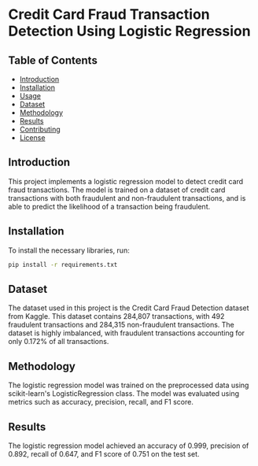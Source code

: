 # Credit Card Fraud Transaction Detection Using Logistic Regression

## Table of Contents

- [Introduction](#introduction)
- [Installation](#installation)
- [Usage](#usage)
- [Dataset](#dataset)
- [Methodology](#methodology)
- [Results](#results)
- [Contributing](#contributing)
- [License](#license)

## Introduction

This project implements a logistic regression model to detect credit card fraud transactions. The model is trained on a dataset of credit card transactions with both fraudulent and non-fraudulent transactions, and is able to predict the likelihood of a transaction being fraudulent.

## Installation

To install the necessary libraries, run:

```bash
pip install -r requirements.txt 
```

## Dataset
The dataset used in this project is the Credit Card Fraud Detection dataset from Kaggle. This dataset contains 284,807 transactions, with 492 fraudulent transactions and 284,315 non-fraudulent transactions. The dataset is highly imbalanced, with fraudulent transactions accounting for only 0.172% of all transactions.

## Methodology
The logistic regression model was trained on the preprocessed data using scikit-learn's LogisticRegression class. The model was evaluated using metrics such as accuracy, precision, recall, and F1 score.

## Results
The logistic regression model achieved an accuracy of 0.999, precision of 0.892, recall of 0.647, and F1 score of 0.751 on the test set.
